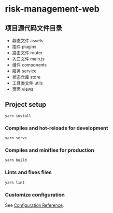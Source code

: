 # risk-management-web

## 项目源代码文件目录
* 静态文件 assets
* 插件 plugins
* 路由文件 router
* 入口文件 main.js
* 组件 components
* 服务 service
* 状态仓库 store
* 工具类文件 utils
* 页面 views

## Project setup
```
yarn install
```

### Compiles and hot-reloads for development
```
yarn serve
```

### Compiles and minifies for production
```
yarn build
```

### Lints and fixes files
```
yarn lint
```

### Customize configuration
See [Configuration Reference](https://cli.vuejs.org/config/).
